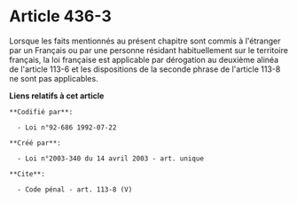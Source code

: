 # Article 436-3

Lorsque les faits mentionnés au présent chapitre sont commis à l'étranger par un Français ou par une personne résidant
habituellement sur le territoire français, la loi française est applicable par dérogation au deuxième alinéa de l'article
113-6 et les dispositions de la seconde phrase de l'article 113-8 ne sont pas applicables.

**Liens relatifs à cet article**

	**Codifié par**:

	  - Loi n°92-686 1992-07-22

	**Créé par**:

	  - Loi n°2003-340 du 14 avril 2003 - art. unique

	**Cite**:

	  - Code pénal - art. 113-8 (V)
